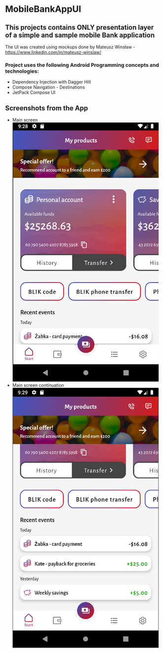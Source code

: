 # MobileBankAppUI

## This projects contains ONLY presentation layer of a simple and sample mobile Bank application
The UI was created using mockups done by Mateusz Winsław - https://www.linkedin.com/in/mateusz-winslaw/

### Project uses the following Android Programming concepts and technologies:
* Dependency Injection with Dagger Hilt
* Compose Navigation - Destinations
* JetPack Compose UI

## Screenshots from the App
* Main screen
  ![Main screen](/MobileBankAppUI/screenshots/ss1.png "Main screen")
* Main screen continuation
  ![Main screen continuation](/MobileBankAppUI/screenshots/ss2.png "Main screen continuation")